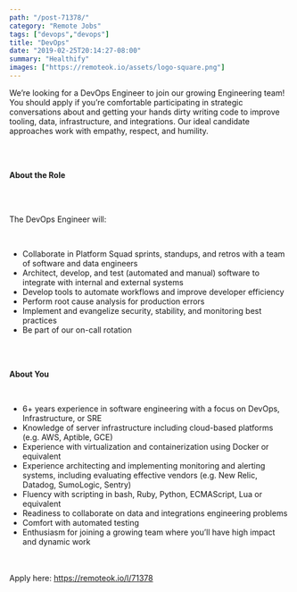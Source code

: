 ```yaml
---
path: "/post-71378/"
category: "Remote Jobs"
tags: ["devops","devops"]
title: "DevOps"
date: "2019-02-25T20:14:27-08:00"
summary: "Healthify"
images: ["https://remoteok.io/assets/logo-square.png"]
---
```


<p>We&rsquo;re looking for a DevOps Engineer to join our growing Engineering team! You should apply if you&rsquo;re comfortable participating in strategic conversations about and getting your hands dirty writing code to improve tooling, data, infrastructure, and integrations. Our ideal candidate approaches work with empathy, respect, and humility.</p><br /><br /><p><strong>About the Role</strong></p><br /><br /><p>The DevOps Engineer will:</p><br /><ul><li>Collaborate in Platform Squad sprints, standups, and retros with a team of software and data engineers</li><li>Architect, develop, and test (automated and manual) software to integrate with internal and external systems</li><li>Develop tools to automate workflows and improve developer efficiency</li><li>Perform root cause analysis for production errors</li><li>Implement and evangelize security, stability, and monitoring best practices</li><li>Be part of our on-call rotation</li></ul><br /><br /><p><strong>About You</strong></p><br /><ul><li>6+ years experience in software engineering with a focus on DevOps, Infrastructure, or SRE</li><li>Knowledge of server infrastructure including cloud-based platforms (e.g. AWS, Aptible, GCE)</li><li>Experience with virtualization and containerization using Docker or equivalent</li><li>Experience architecting and implementing monitoring and alerting systems, including evaluating effective vendors (e.g. New Relic, Datadog, SumoLogic, Sentry)</li><li>Fluency with scripting in bash, Ruby, Python, ECMAScript, Lua or equivalent</li><li>Readiness to collaborate on data and integrations engineering problems</li><li>Comfort with automated testing</li><li>Enthusiasm for joining a growing team where you&rsquo;ll have high impact and dynamic work</li></ul>

<br/>
<br/>
Apply here: <A HREF="https://remoteok.io/l/71378">https://remoteok.io/l/71378</A>
